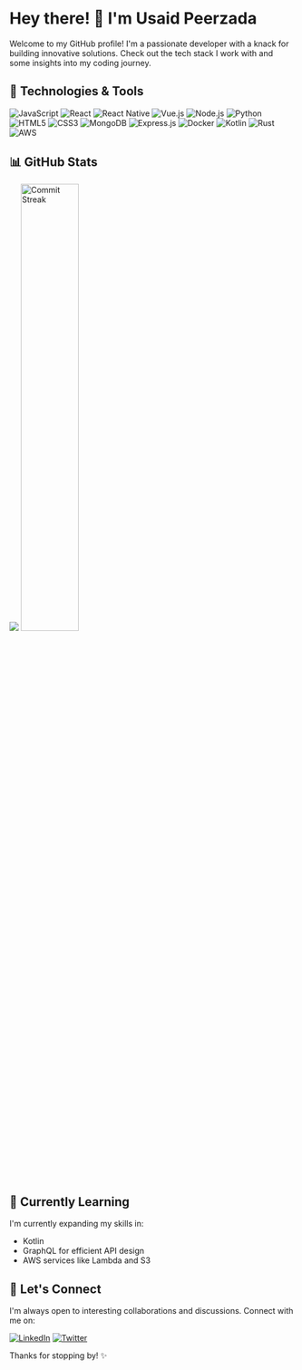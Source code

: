 # Hey there! 👋 I'm Usaid Peerzada

Welcome to my GitHub profile! I'm a passionate developer with a knack for building innovative solutions. Check out the tech stack I work with and some insights into my coding journey.

## 🚀 Technologies & Tools

![JavaScript](https://img.shields.io/badge/JavaScript-ES6%2B-yellow)
![React](https://img.shields.io/badge/React-16%2B-blue)
![React Native](https://img.shields.io/badge/React%20Native-For%20Mobile%20Apps-green)
![Vue.js](https://img.shields.io/badge/Vue.js-v2%2B-brightgreen)
![Node.js](https://img.shields.io/badge/Node.js-v14%2B-green)
![Python](https://img.shields.io/badge/Python-3%2B-blue)
![HTML5](https://img.shields.io/badge/HTML5-orange)
![CSS3](https://img.shields.io/badge/CSS3-blue)
![MongoDB](https://img.shields.io/badge/MongoDB-Atlas-brightgreen)
![Express.js](https://img.shields.io/badge/Express.js-v4%2B-lightgrey)
![Docker](https://img.shields.io/badge/Docker-Containerization-blue)
![Kotlin](https://img.shields.io/badge/Kotlin-Android%20Development-orange)
![Rust](https://img.shields.io/badge/Rust-v1%2B-red)
![AWS](https://img.shields.io/badge/AWS-Cloud%20Services-orange)

## 📊 GitHub Stats

<div>
 <img src="https://github-readme-stats.vercel.app/api/top-langs/?username=usaidpeerzada&layout=compact&theme=dark" />
  <img src="https://github-readme-streak-stats.herokuapp.com/?user=usaidpeerzada&theme=dark" alt="Commit Streak" width="45%" />
</div>

## 🌱 Currently Learning

I'm currently expanding my skills in:

- Kotlin
- GraphQL for efficient API design
- AWS services like Lambda and S3

<!-- ## 🔭 Featured Projects

Here are some of my recent projects:

- [auth-ez](#) - Brief description -->

## 🤝 Let's Connect

I'm always open to interesting collaborations and discussions. Connect with me on:

[![LinkedIn](https://img.shields.io/badge/LinkedIn-Connect-blue)](https://www.linkedin.com/in/usaidpeerzada/)
[![Twitter](https://img.shields.io/badge/Twitter-Follow-1DA1F2)](https://twitter.com/usaidamin)

Thanks for stopping by! ✨
